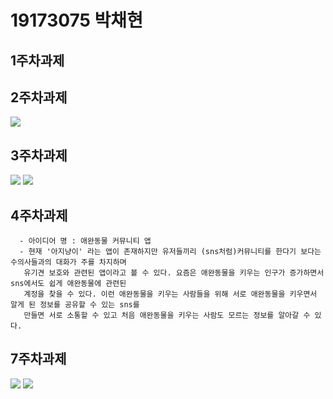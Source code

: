 # 19173075 박채현

## 1주차과제

## 2주차과제
   <img src="./png/[19173075 박채현] 캡스톤디자인 2주차 과제.PNG"></img>

## 3주차과제
   <img src="./png/1.PNG"></img>
   <img src="./png/2.PNG"></img>
   
## 4주차과제

      - 아이디어 명 : 애완동물 커뮤니티 앱
      - 현재 '아지냥이' 라는 앱이 존재하지만 유저들끼리 (sns처럼)커뮤니티를 한다기 보다는 수의사들과의 대화가 주를 차지하며
       유기견 보호와 관련된 앱이라고 볼 수 있다. 요즘은 애완동물을 키우는 인구가 증가하면서 sns에서도 쉽게 애완동물에 관련된 
       계정을 찾을 수 있다. 이런 애완동물을 키우는 사람들을 위해 서로 애완동물을 키우면서 알게 된 정보를 공유할 수 있는 sns를 
       만들면 서로 소통할 수 있고 처음 애완동물을 키우는 사람도 모르는 정보를 알아갈 수 있다.
       
       
## 7주차과제
   <img src="./png/5.PNG"></img>
   <img src="./png/6.PNG"></img>
